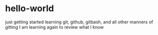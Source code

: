 # hello-world
just getting started learning git, github, gitbash, and all other manners of gitting
I am learning again to review what I know
